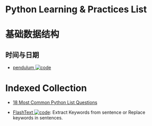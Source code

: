# Python Learning & Practices List

# 基础数据结构

## 时间与日期

- [pendulum ![code](https://shorturl.at/dlxyK) ](https://github.com/sdispater/pendulum)

# Indexed Collection

- [18 Most Common Python List Questions](https://www.datacamp.com/community/tutorials/18-most-common-python-list-questions-learn-python#gs.gZLIerk)

- [FlashText ![code](https://shorturl.at/dlxyK)](https://github.com/vi3k6i5/flashtext): Extract Keywords from sentence or Replace keywords in sentences.
